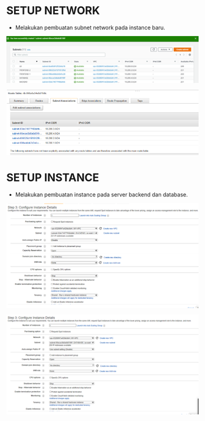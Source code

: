 # SETUP NETWORK

- Melakukan pembuatan subnet network pada instance baru.

![text](./asset/1.png)

![text](./asset/2.png)

# SETUP INSTANCE

- Melakukan pembuatan instance pada server backend dan database.

![text](./asset/3.png)

![text](./asset/4.png)

